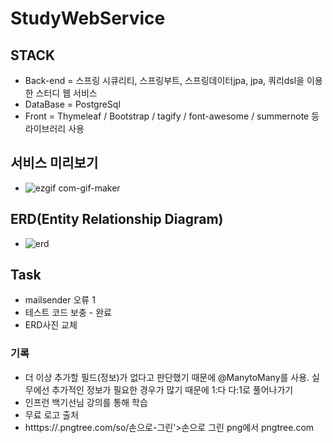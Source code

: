 # StudyWebService
## STACK
- Back-end = 스프링 시큐리티, 스프링부트, 스프링데이터jpa, jpa, 쿼리dsl을 이용한 스터디 웹 서비스
- DataBase = PostgreSql 
- Front = Thymeleaf / Bootstrap / tagify / font-awesome / summernote 등 라이브러리 사용

## 서비스 미리보기
- ![ezgif com-gif-maker](https://user-images.githubusercontent.com/62214428/97904717-3ced3800-1d84-11eb-8576-148625c0477a.gif)

## ERD(Entity Relationship Diagram)
- ![erd](https://user-images.githubusercontent.com/62214428/98022992-aaaf6780-1e49-11eb-9ebf-733222f4855c.jpg)


## Task
- mailsender 오류 1 
- 테스트 코드 보충   - 완료
- ERD사진 교체















### 기록
- 더 이상 추가할 필드(정보)가 없다고 판단했기 때문에 @ManytoMany를 사용. 실무에선 추가적인 정보가 필요한 경우가 많기 때문에 1:다 다:1로 풀어나가기 
- 인프런 백기선님 강의를 통해 학습
- 무료 로고 출처 
- htttps://.pngtree.com/so/손으로-그린'>손으로 그린 png에서 pngtree.com
